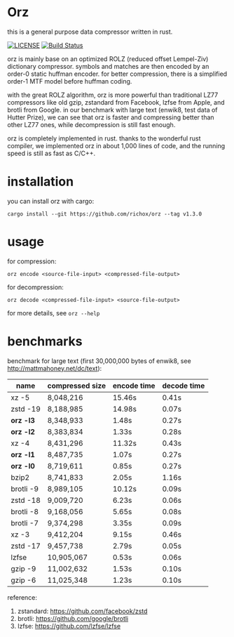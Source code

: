 Orz
===
this is a general purpose data compressor written in rust.

[![LICENSE](https://img.shields.io/badge/license-MIT-000000.svg)](https://github.com/richox/orz/blob/master/LICENSE)
[![Build Status](https://travis-ci.org/richox/orz.svg?branch=master)](https://travis-ci.org/richox/orz)

orz is mainly base on an optimized ROLZ (reduced offset Lempel-Ziv) dictionary compressor. symbols and matches are then encoded by an order-0 static huffman encoder. for better compression, there is a simplified order-1 MTF model before huffman coding.

with the great ROLZ algorithm, orz is more powerful than traditional LZ77 compressors like old gzip, zstandard from Facebook, lzfse from Apple, and brotli from Google. in our benchmark with large text (enwik8, test data of Hutter Prize), we can see that orz is faster and compressing better than other LZ77 ones, while decompression is still fast enough.

orz is completely implemented in rust. thanks to the wonderful rust compiler, we implemented orz in about 1,000 lines of code, and the running speed is still as fast as C/C++.

installation
============
you can install orz with cargo:

    cargo install --git https://github.com/richox/orz --tag v1.3.0

usage
=====

for compression:

    orz encode <source-file-input> <compressed-file-output>

for decompression:

    orz decode <compressed-file-input> <source-file-output>

for more details, see `orz --help`

benchmarks
==========
benchmark for large text (first 30,000,000 bytes of enwik8, see http://mattmahoney.net/dc/text):

| name        | compressed size | encode time | decode time |
|-------------|-----------------|-------------|-------------|
| xz -5       | 8,048,216       | 15.46s      | 0.41s       |
| zstd -19    | 8,188,985       | 14.98s      | 0.07s       |
| **orz -l3** | 8,348,933       | 1.48s       | 0.27s       |
| **orz -l2** | 8,383,834       | 1.33s       | 0.28s       |
| xz -4       | 8,431,296       | 11.32s      | 0.43s       |
| **orz -l1** | 8,487,735       | 1.07s       | 0.27s       |
| **orz -l0** | 8,719,611       | 0.85s       | 0.27s       |
| bzip2       | 8,741,833       | 2.05s       | 1.16s       |
| brotli -9   | 8,989,105       | 10.12s      | 0.09s       |
| zstd -18    | 9,009,720       | 6.23s       | 0.06s       |
| brotli -8   | 9,168,056       | 5.65s       | 0.08s       |
| brotli -7   | 9,374,298       | 3.35s       | 0.09s       |
| xz -3       | 9,412,204       | 9.15s       | 0.46s       |
| zstd -17    | 9,457,738       | 2.79s       | 0.05s       |
| lzfse       | 10,905,067      | 0.53s       | 0.06s       |
| gzip -9     | 11,002,632      | 1.53s       | 0.10s       |
| gzip -6     | 11,025,348      | 1.23s       | 0.10s       |

reference:
1. zstandard: https://github.com/facebook/zstd
2. brotli: https://github.com/google/brotli
3. lzfse: https://github.com/lzfse/lzfse
